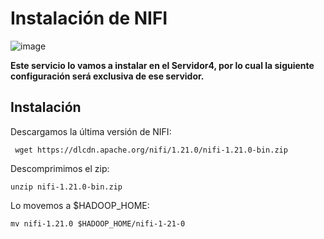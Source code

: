 # Instalación de NIFI

![image](https://github.com/Franmc027/Hadoop-Cluster/assets/123466051/a0c6182b-915f-44fb-a42d-c9d0a3f90731)

**Este servicio lo vamos a instalar en el Servidor4, por lo cual la siguiente configuración será exclusiva de ese servidor.**

## Instalación

Descargamos la última versión de NIFI:

``` wget https://dlcdn.apache.org/nifi/1.21.0/nifi-1.21.0-bin.zip```

Descomprimimos el zip:

```unzip nifi-1.21.0-bin.zip```

Lo movemos a $HADOOP_HOME:

```mv nifi-1.21.0 $HADOOP_HOME/nifi-1-21-0```


